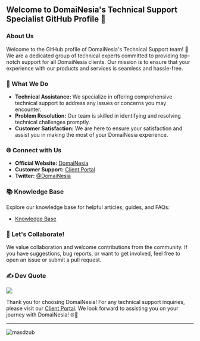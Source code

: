 ## Welcome to DomaiNesia's Technical Support Specialist GitHub Profile 👋

### About Us

Welcome to the GitHub profile of DomaiNesia's Technical Support team! 🚀 We are a dedicated group of technical experts committed to providing top-notch support for all DomaiNesia clients. Our mission is to ensure that your experience with our products and services is seamless and hassle-free.

### 🔧 What We Do

- **Technical Assistance:** We specialize in offering comprehensive technical support to address any issues or concerns you may encounter.
- **Problem Resolution:** Our team is skilled in identifying and resolving technical challenges promptly.
- **Customer Satisfaction:** We are here to ensure your satisfaction and assist you in making the most of your DomaiNesia experience.


### 🌐 Connect with Us

- **Official Website:** [DomaiNesia](https://www.domainesia.com/)
- **Customer Support:** [Client Portal](https://my.domainesia.com/)
- **Twitter:** [@DomaiNesia](https://twitter.com/DomaiNesia)

### 📚 Knowledge Base

Explore our knowledge base for helpful articles, guides, and FAQs:

- [Knowledge Base](https://domainesia.com/panduan)

### 🤝 Let's Collaborate!

We value collaboration and welcome contributions from the community. If you have suggestions, bug reports, or want to get involved, feel free to open an issue or submit a pull request.

### ✍️ Dev Quote
![](https://quotes-github-readme.vercel.app/api?type=horizontal&theme=dark)


Thank you for choosing DomaiNesia! For any technical support inquiries, please visit our [Client Portal](https://my.domainesia.com/). We look forward to assisting you on your journey with DomaiNesia! 🌐🚀

---

<p align="left"> <img src="https://komarev.com/ghpvc/?username=masdzub&label=Profile%20views&color=0e75b6&style=flat" alt="masdzub" /> </p>
